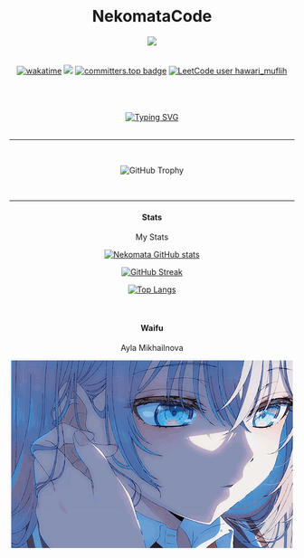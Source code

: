 <br>
<div align="center">
 <h1>NekomataCode</h1>
 <img src="https://i.pinimg.com/originals/10/93/89/109389157312ae5ae6b03a48a4e6706b.gif">
 
 
</div>

<br>

<div align="center">
 
[![wakatime](https://wakatime.com/badge/user/9080e4a2-4bfc-4500-b7b1-082b2c6c5a6b.svg)](https://wakatime.com/@9080e4a2-4bfc-4500-b7b1-082b2c6c5a6b) ![](https://komarev.com/ghpvc/?username=NekomataCode&style=flat&color=blueviolet) [![committers.top badge](https://user-badge.committers.top/indonesia/NekomataCode.svg)](https://user-badge.committers.top/indonesia/NekomataCode)
[![LeetCode user hawari_muflih](https://img.shields.io/badge/dynamic/json?style=flat&labelColor=black&color=%23ffa116&label=Solved&query=solved&url=https%3A%2F%2Fbadge.xyli.tech/%2Fapi%2Fusers%2Fhawari_muflih&logo=leetcode&logoColor=yellow)](https://leetcode.com/hawari_muflih/)

</div>

<br>
<br>

<div align="center">

<br>
<a href="https://git.io/typing-svg"><img src="https://readme-typing-svg.demolab.com?font=Montserrat&weight=500&duration=1000&pause=500&color=F7347E&center=true&vCenter=true&width=435&height=60&lines=Programming;Hacking;Cyber+Security;Enthusiast;%E7%8C%AB%E5%8F%88%E3%82%B3%E3%83%BC%E3%83%89" alt="Typing SVG" /></a>

<br>
<br>

---

<br>

![GitHub Trophy](https://github-profile-trophy.vercel.app/?username=NekomataCode&row=2&column=3&theme=tokyonight&margin-w=30&margin-h=24&no-frame=true)

<br>

</div>

---
<div align="center">

  <h4>Stats</h4>
   <p>My Stats</p>
   
 [![Nekomata GitHub stats](https://github-readme-stats.vercel.app/api?username=NekomataCode&theme=tokyonight&count_private=true&include_all_commits=true&show_icons=true&border_radius=0&hide_border=true)]()

 [![GitHub Streak](https://streak-stats.demolab.com?user=NekomataCode&theme=tokyonight&hide_border=true&border_radius=0.25&date_format=j%20M%5B%20Y%5D)](https://git.io/streak-stats)

 [![Top Langs](https://github-readme-stats.vercel.app/api/top-langs/?username=NekomataCode&layout=compact&theme=tokyonight&border_radius=0&hide_border=true&hide_progress=true&langs_count=25)]()

<br>

   <h4>Waifu </h4>
   <p>Ayla Mikhailnova</p>
  
   <img src="https://raw.githubusercontent.com/NekomataCode/NekomataCode/refs/heads/main/1.gif" alt="A beautiful girl with white hair" loading="lazy" />
   
</div>

<br>
